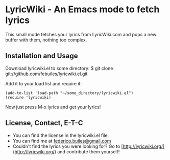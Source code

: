 LyricWiki - An Emacs mode to fetch lyrics
========================

This small mode fetches your lyrics from LyricWiki.com and pops a new buffer
with them, nothing too complex.

Installation and Usage
------------
Download lyricwiki.el to some directory:
    $ git clone git://github.com/febuiles/lyricwiki.el.git

Add it to your load list and require it:

    (add-to-list 'load-path "~/some_directory/lyricwiki.el")
    (require 'lyricwiki)

Now just press M-x lyrics and get your lyrics!

License, Contact, E-T-C
-----------------------

* You can find the license in the lyricwiki.el file.
* You can find me at federico.builes@gmail.com
* Couldn't find the lyrics you were looking for? Go to
 [http://lyricwiki.org/](http://lyricwiki.org/) and contribute them yourself!

